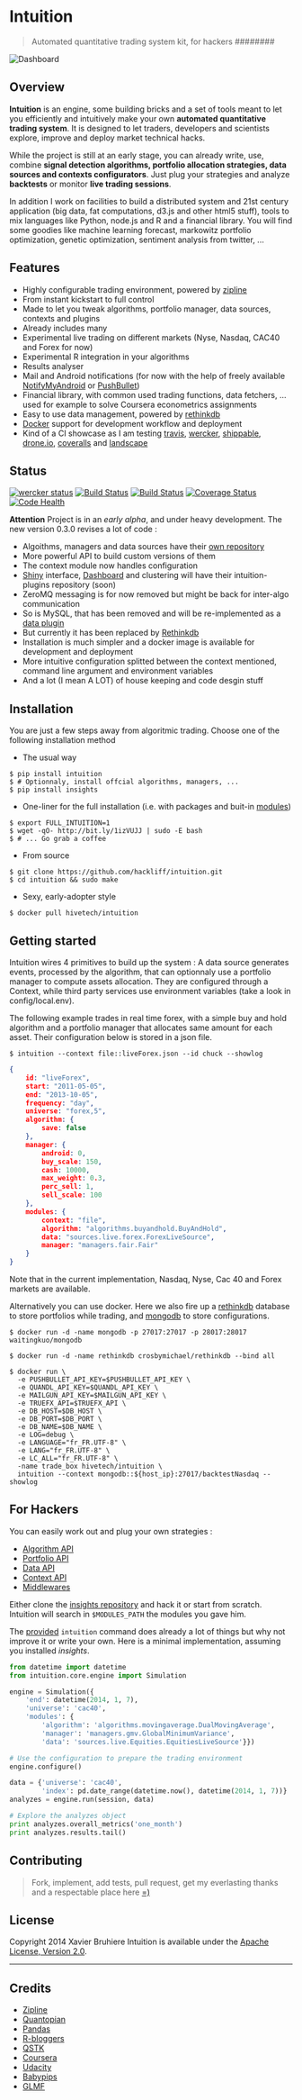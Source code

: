 Intuition
=========

> Automated quantitative trading system kit, for hackers
########

![Dashboard](https://raw.github.com/hivetech/hivetech.github.io/master/images/QuantDashboard.png)


Overview
--------

**Intuition** is an engine, some building bricks and a set of tools meant to
let you efficiently and intuitively make your own **automated quantitative trading
system**. It is designed to let traders, developers and scientists explore,
improve and deploy market technical hacks.

While the project is still at an early stage, you can already write, use, combine
**signal detection algorithms, portfolio allocation strategies, data sources
and contexts configurators**. Just plug your strategies and analyze
**backtests** or monitor **live trading sessions**.

In addition I work on facilities to build a distributed system and
21st century application (big data, fat computations, d3.js and other html5
stuff), tools to mix languages like Python, node.js and R and a financial
library. You will find some goodies like machine learning forecast, markowitz
portfolio optimization, genetic optimization, sentiment analysis from twitter, ...


Features
--------

* Highly configurable trading environment, powered by [zipline](https://github.com/quantopian/zipline)
* From instant kickstart to full control
* Made to let you tweak algorithms, portfolio manager, data sources, contexts and plugins
* Already includes many
* Experimental live trading on different markets (Nyse, Nasdaq, CAC40 and Forex for now)
* Experimental R integration in your algorithms
* Results analyser
* Mail and Android notifications (for now with the help of freely available [NotifyMyAndroid](http://www.notifymyandroid.com/) or [PushBullet](https://www.pushbullet.com))
* Financial library, with common used trading functions, data fetchers, ... used for example to solve Coursera econometrics assignments
* Easy to use data management, powered by [rethinkdb](rethinkdb.com)
* [Docker](docker.io) support for development workflow and deployment
* Kind of a CI showcase as I am testing [travis](https://travis-ci.org), [wercker](wercker.com), [shippable](shippable.com), [drone.io](shippable.com), [coveralls](coveralls.io) and [landscape](landscape.io)


Status
------

<!--[![License](https://pypip.in/license/intuition/badge.png)](https://pypi.python.org/pypi/intuition/)-->
<!--[![wercker status](https://app.wercker.com/status/f39a4be40502a31b3dcb94875c787b56/m "wercker status")](https://app.wercker.com/project/bykey/f39a4be40502a31b3dcb94875c787b56)-->
[![wercker status](https://app.wercker.com/status/f39a4be40502a31b3dcb94875c787b56 "wercker status")](https://app.wercker.com/project/bykey/f39a4be40502a31b3dcb94875c787b56)
[![Build Status](https://drone.io/github.com/hackliff/intuition/status.png)](https://drone.io/github.com/hackliff/intuition/latest)
[![Build Status](https://travis-ci.org/hackliff/intuition.png?branch=develop)](https://travis-ci.org/hackliff/intuition)
[![Coverage Status](https://coveralls.io/repos/hackliff/intuition/badge.png)](https://coveralls.io/r/hackliff/intuition)
[![Code Health](https://landscape.io/github/hackliff/intuition/develop/landscape.png)](https://landscape.io/github/hackliff/intuition/develop)

**Attention** Project is in an *early alpha*, and under heavy development.
 The new version 0.3.0 revises a lot of code :

* Algoithms, managers and data sources have their [own repository](https://github.com/hackliff/insights)
* More powerful API to build custom versions of them
* The context module now handles configuration
* [Shiny](http://www.rstudio.com/shiny/) interface, [Dashboard](http://fdietz.github.io/team_dashboard/) and clustering will have their intuition-plugins repository (soon)
* ZeroMQ messaging is for now removed but might be back for inter-algo communication
* So is MySQL, that has been removed and will be re-implemented as a [data plugin](https://github.com/hackliff/intuition-modules/tree/develop/plugins)
* But currently it has been replaced by [Rethinkdb](rethinkdb.com)
* Installation is much simpler and a docker image is available for development and deployment
* More intuitive configuration splitted between the context mentioned, command line argument and environment variables
* And a lot (I mean A LOT) of house keeping and code desgin stuff


Installation
------------

You are just a few steps away from algoritmic trading. Choose one of the
following installation method

* The usual way

```console
$ pip install intuition
$ # Optionnaly, install offcial algorithms, managers, ...
$ pip install insights
```

* One-liner for the full installation (i.e. with packages and buit-in
  [modules](https://github.com/hackliff/insights))

```console
$ export FULL_INTUITION=1
$ wget -qO- http://bit.ly/1izVUJJ | sudo -E bash
$ # ... Go grab a coffee
```

* From source

```console
$ git clone https://github.com/hackliff/intuition.git
$ cd intuition && sudo make
```

* Sexy, early-adopter style

```console
$ docker pull hivetech/intuition
```

Getting started
---------------

Intuition wires 4 primitives to build up the system : A data source generates
events, processed by the algorithm, that can optionnaly use a portfolio manager
to compute assets allocation. They are configured through a Context, while
third party services use environment variables (take a look in
config/local.env).

The following example trades in real time forex, with a simple buy and hold
algorithm and a portfolio manager that allocates same amount for each asset.
Their configuration below is stored in a json file.

```console
$ intuition --context file::liveForex.json --id chuck --showlog
```

```json
{
    id: "liveForex",
    start: "2011-05-05",
    end: "2013-10-05",
    frequency: "day",
    universe: "forex,5",
    algorithm: {
        save: false
    },
    manager: {
        android: 0,
        buy_scale: 150,
        cash: 10000,
        max_weight: 0.3,
        perc_sell: 1,
        sell_scale: 100
    },
    modules: {
        context: "file",
        algorithm: "algorithms.buyandhold.BuyAndHold",
        data: "sources.live.forex.ForexLiveSource",
        manager: "managers.fair.Fair"
    }
}
```

Note that in the current implementation, Nasdaq, Nyse, Cac 40 and Forex markets
are available.

Alternatively you can use docker. Here we also fire up a [rethinkdb](rethinkdb.com)
database to store portfolios while trading, and
[mongodb](http://www.mongodb.org/) to store configurations.

```console
$ docker run -d -name mongodb -p 27017:27017 -p 28017:28017 waitingkuo/mongodb

$ docker run -d -name rethinkdb crosbymichael/rethinkdb --bind all

$ docker run \
  -e PUSHBULLET_API_KEY=$PUSHBULLET_API_KEY \
  -e QUANDL_API_KEY=$QUANDL_API_KEY \
  -e MAILGUN_API_KEY=$MAILGUN_API_KEY \
  -e TRUEFX_API=$TRUEFX_API \
  -e DB_HOST=$DB_HOST \
  -e DB_PORT=$DB_PORT \
  -e DB_NAME=$DB_NAME \
  -e LOG=debug \
  -e LANGUAGE="fr_FR.UTF-8" \
  -e LANG="fr_FR.UTF-8" \
  -e LC_ALL="fr_FR.UTF-8" \
  -name trade_box hivetech/intuition \
  intuition --context mongodb::${host_ip}:27017/backtestNasdaq --showlog
```

For Hackers
-----------

You can easily work out and plug your own strategies :

* [Algorithm API](https://github.com/hackliff/insights/blob/develop/insights/algorithms/readme.md)
* [Portfolio API](https://github.com/hackliff/insights/blob/develop/insights/managers/readme.md)
* [Data API](https://github.com/hackliff/insights/blob/develop/insights/sources/readme.md)
* [Context API](https://github.com/hackliff/insights/blob/develop/insights/contexts/readme.md)
* [Middlewares](https://github.com/hackliff/insights/blob/develop/insights/plugins/readme.md)

Either clone the [insights repository](https://github.com/hackliff/insights)
and hack it or start from scratch. Intuition will search in ``$MODULES_PATH``
the modules you gave him.


The [provided](https://github.com/hackliff/intuition/blob/develop/app/intuition)
``intuition`` command does already a lot of things but why not improve it or
write your own. Here is a minimal implementation, assuming you installed
*insights*.

```python
from datetime import datetime
from intuition.core.engine import Simulation

engine = Simulation({
    'end': datetime(2014, 1, 7),
    'universe': 'cac40',
    'modules': {
        'algorithm': 'algorithms.movingaverage.DualMovingAverage',
        'manager': 'managers.gmv.GlobalMinimumVariance',
        'data': 'sources.live.Equities.EquitiesLiveSource'}})

# Use the configuration to prepare the trading environment
engine.configure()

data = {'universe': 'cac40',
        'index': pd.date_range(datetime.now(), datetime(2014, 1, 7))}
analyzes = engine.run(session, data)

# Explore the analyzes object
print analyzes.overall_metrics('one_month')
print analyzes.results.tail()
```


Contributing
------------

> Fork, implement, add tests, pull request, get my everlasting thanks and a
> respectable place here [=)](https://github.com/jondot/groundcontrol)


License
-------

Copyright 2014 Xavier Bruhiere
Intuition is available under the [Apache License, Version 2.0](http://www.apache.org/licenses/LICENSE-2.0.html).

---------------------------------------------------------------

Credits
-------

* [Zipline](http://github.com/quantopian/zipline)
* [Quantopian](http://www.quantopian.com/)
* [Pandas](http://github.com/pydata/pandas)
* [R-bloggers](http://www.r-bloggers.com/)
* [QSTK](https://github.com/tucker777/QSTK)
* [Coursera](http://www.coursera.org/)
* [Udacity](http://www.udacity.com/)
* [Babypips](http://www.babypips.com/)
* [GLMF](http://www.unixgarden.com/)
